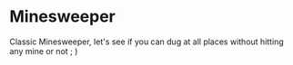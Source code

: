 # Minesweeper
Classic Minesweeper, let's see if you can dug at all places without hitting any mine or not ; )

